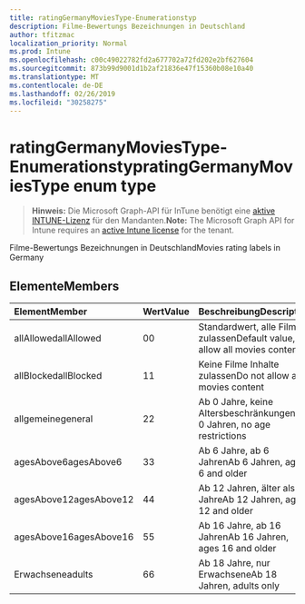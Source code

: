```yaml
---
title: ratingGermanyMoviesType-Enumerationstyp
description: Filme-Bewertungs Bezeichnungen in Deutschland
author: tfitzmac
localization_priority: Normal
ms.prod: Intune
ms.openlocfilehash: c00c49022782fd2a677702a72fd202e2bf627604
ms.sourcegitcommit: 873b99d9001d1b2af21836e47f15360b08e10a40
ms.translationtype: MT
ms.contentlocale: de-DE
ms.lasthandoff: 02/26/2019
ms.locfileid: "30258275"
---
```

# <a name="ratinggermanymoviestype-enum-type"></a><span data-ttu-id="7fccc-103">ratingGermanyMoviesType-Enumerationstyp</span><span class="sxs-lookup"><span data-stu-id="7fccc-103">ratingGermanyMoviesType enum type</span></span>

> <span data-ttu-id="7fccc-104">**Hinweis:** Die Microsoft Graph-API für InTune benötigt eine [aktive INTUNE-Lizenz](https://go.microsoft.com/fwlink/?linkid=839381) für den Mandanten.</span><span class="sxs-lookup"><span data-stu-id="7fccc-104">**Note:** The Microsoft Graph API for Intune requires an [active Intune license](https://go.microsoft.com/fwlink/?linkid=839381) for the tenant.</span></span>

<span data-ttu-id="7fccc-105">Filme-Bewertungs Bezeichnungen in Deutschland</span><span class="sxs-lookup"><span data-stu-id="7fccc-105">Movies rating labels in Germany</span></span>

## <a name="members"></a><span data-ttu-id="7fccc-106">Elemente</span><span class="sxs-lookup"><span data-stu-id="7fccc-106">Members</span></span>
|<span data-ttu-id="7fccc-107">Element</span><span class="sxs-lookup"><span data-stu-id="7fccc-107">Member</span></span>|<span data-ttu-id="7fccc-108">Wert</span><span class="sxs-lookup"><span data-stu-id="7fccc-108">Value</span></span>|<span data-ttu-id="7fccc-109">Beschreibung</span><span class="sxs-lookup"><span data-stu-id="7fccc-109">Description</span></span>|
|:---|:---|:---|
|<span data-ttu-id="7fccc-110">allAllowed</span><span class="sxs-lookup"><span data-stu-id="7fccc-110">allAllowed</span></span>|<span data-ttu-id="7fccc-111">0</span><span class="sxs-lookup"><span data-stu-id="7fccc-111">0</span></span>|<span data-ttu-id="7fccc-112">Standardwert, alle Filme zulassen</span><span class="sxs-lookup"><span data-stu-id="7fccc-112">Default value, allow all movies content</span></span>|
|<span data-ttu-id="7fccc-113">allBlocked</span><span class="sxs-lookup"><span data-stu-id="7fccc-113">allBlocked</span></span>|<span data-ttu-id="7fccc-114">1</span><span class="sxs-lookup"><span data-stu-id="7fccc-114">1</span></span>|<span data-ttu-id="7fccc-115">Keine Filme Inhalte zulassen</span><span class="sxs-lookup"><span data-stu-id="7fccc-115">Do not allow any movies content</span></span>|
|<span data-ttu-id="7fccc-116">allgemeine</span><span class="sxs-lookup"><span data-stu-id="7fccc-116">general</span></span>|<span data-ttu-id="7fccc-117">2</span><span class="sxs-lookup"><span data-stu-id="7fccc-117">2</span></span>|<span data-ttu-id="7fccc-118">Ab 0 Jahre, keine Altersbeschränkungen</span><span class="sxs-lookup"><span data-stu-id="7fccc-118">Ab 0 Jahren, no age restrictions</span></span>|
|<span data-ttu-id="7fccc-119">agesAbove6</span><span class="sxs-lookup"><span data-stu-id="7fccc-119">agesAbove6</span></span>|<span data-ttu-id="7fccc-120">3</span><span class="sxs-lookup"><span data-stu-id="7fccc-120">3</span></span>|<span data-ttu-id="7fccc-121">Ab 6 Jahre, ab 6 Jahren</span><span class="sxs-lookup"><span data-stu-id="7fccc-121">Ab 6 Jahren, ages 6 and older</span></span>|
|<span data-ttu-id="7fccc-122">agesAbove12</span><span class="sxs-lookup"><span data-stu-id="7fccc-122">agesAbove12</span></span>|<span data-ttu-id="7fccc-123">4</span><span class="sxs-lookup"><span data-stu-id="7fccc-123">4</span></span>|<span data-ttu-id="7fccc-124">Ab 12 Jahren, älter als 12 Jahre</span><span class="sxs-lookup"><span data-stu-id="7fccc-124">Ab 12 Jahren, ages 12 and older</span></span>|
|<span data-ttu-id="7fccc-125">agesAbove16</span><span class="sxs-lookup"><span data-stu-id="7fccc-125">agesAbove16</span></span>|<span data-ttu-id="7fccc-126">5</span><span class="sxs-lookup"><span data-stu-id="7fccc-126">5</span></span>|<span data-ttu-id="7fccc-127">Ab 16 Jahre, ab 16 Jahren</span><span class="sxs-lookup"><span data-stu-id="7fccc-127">Ab 16 Jahren, ages 16 and older</span></span>|
|<span data-ttu-id="7fccc-128">Erwachsene</span><span class="sxs-lookup"><span data-stu-id="7fccc-128">adults</span></span>|<span data-ttu-id="7fccc-129">6</span><span class="sxs-lookup"><span data-stu-id="7fccc-129">6</span></span>|<span data-ttu-id="7fccc-130">Ab 18 Jahre, nur Erwachsene</span><span class="sxs-lookup"><span data-stu-id="7fccc-130">Ab 18 Jahren, adults only</span></span>|



